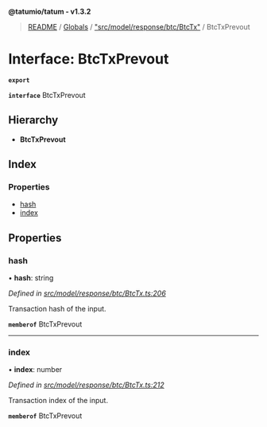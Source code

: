 **@tatumio/tatum - v1.3.2**

> [README](../README.md) / [Globals](../globals.md) / ["src/model/response/btc/BtcTx"](../modules/_src_model_response_btc_btctx_.md) / BtcTxPrevout

# Interface: BtcTxPrevout

**`export`** 

**`interface`** BtcTxPrevout

## Hierarchy

* **BtcTxPrevout**

## Index

### Properties

* [hash](_src_model_response_btc_btctx_.btctxprevout.md#hash)
* [index](_src_model_response_btc_btctx_.btctxprevout.md#index)

## Properties

### hash

•  **hash**: string

*Defined in [src/model/response/btc/BtcTx.ts:206](https://github.com/tatumio/tatum-js/blob/b9ab1e4/src/model/response/btc/BtcTx.ts#L206)*

Transaction hash of the input.

**`memberof`** BtcTxPrevout

___

### index

•  **index**: number

*Defined in [src/model/response/btc/BtcTx.ts:212](https://github.com/tatumio/tatum-js/blob/b9ab1e4/src/model/response/btc/BtcTx.ts#L212)*

Transaction index of the input.

**`memberof`** BtcTxPrevout

